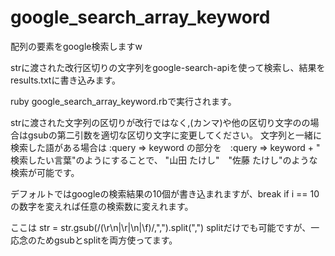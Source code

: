 # google_search_array_keyword
配列の要素をgoogle検索しますw


strに渡された改行区切りの文字列をgoogle-search-apiを使って検索し、結果をresults.txtに書き込みます。

ruby google_search_array_keyword.rbで実行されます。

strに渡された文字列の区切りが改行ではなく,(カンマ)や他の区切り文字のの場合はgsubの第二引数を適切な区切り文字に変更してください。
文字列と一緒に検索した語がある場合は :query => keyword の部分を　:query => keyword + " 検索したい言葉"のようにすることで、
"山田 たけし"　"佐藤 たけし"のような検索が可能です。

デフォルトではgoogleの検索結果の10個が書き込まれますが、break if i == 10 の数字を変えれば任意の検索数に変えれます。


ここは str = str.gsub(/(\r\n|\r|\n|\f)/,",").split(",")
splitだけでも可能ですが、一応念のためgsubとsplitを両方使ってます。
